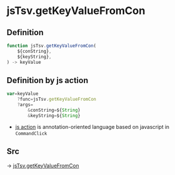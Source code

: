 # jsTsv.getKeyValueFromCon

## Definition

```js.js
function jsTsv.getKeyValueFromCon(
	${conString},
	${keyString},
) -> keyValue
```


## Definition by js action

```js.js
var=keyValue
	?func=jsTsv.getKeyValueFromCon
	?args=
		&conString=${String}
		&keyString=${String}
```

- [js action](#) is annotation-oriented language based on javascript in `CommandClick`



## Src

-> [jsTsv.getKeyValueFromCon](https://github.com/puutaro/CommandClick/blob/master/app/src/main/java/com/puutaro/commandclick/fragment_lib/terminal_fragment/js_interface/tsv/JsTsv.kt#L125)


